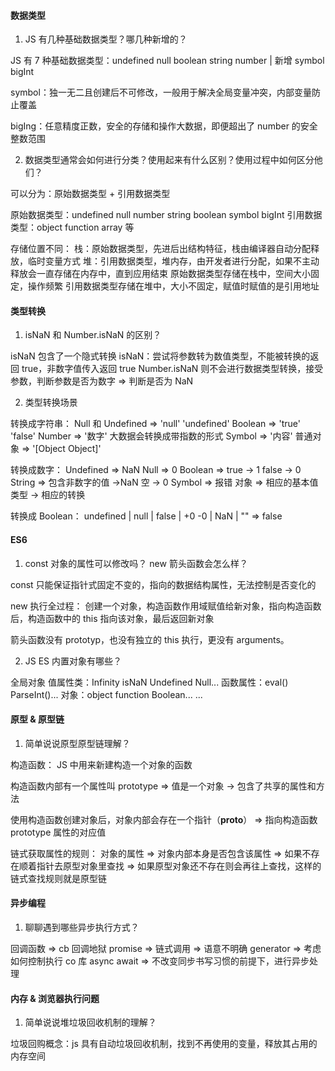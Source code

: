 <!--
 * @Author: error: error: git config user.name & please set dead value or install git && error: git config user.email & please set dead value or install git & please set dead value or install git
 * @Date: 2023-11-19 18:39:49
 * @LastEditors: error: error: git config user.name & please set dead value or install git && error: git config user.email & please set dead value or install git & please set dead value or install git
 * @LastEditTime: 2023-11-19 18:39:49
 * @FilePath: /knowledge-summaryp-review/src/files/JavaScript/JavaScript热点面试题.md
 * @Description: 这是默认设置,请设置`customMade`, 打开koroFileHeader查看配置 进行设置: https://github.com/OBKoro1/koro1FileHeader/wiki/%E9%85%8D%E7%BD%AE
-->
#### 数据类型

1. JS 有几种基础数据类型？哪几种新增的？

JS 有 7 种基础数据类型：undefined null boolean string number | 新增 symbol bigInt

symbol：独一无二且创建后不可修改，一般用于解决全局变量冲突，内部变量防止覆盖

bigIng：任意精度正数，安全的存储和操作大数据，即便超出了 number 的安全整数范围

2. 数据类型通常会如何进行分类？使用起来有什么区别？使用过程中如何区分他们？

可以分为：原始数据类型 + 引用数据类型

原始数据类型：undefined null number string boolean symbol bigInt
引用数据类型：object function array 等

存储位置不同：
栈：原始数据类型，先进后出结构特征，栈由编译器自动分配释放，临时变量方式
堆：引用数据类型，堆内存，由开发者进行分配，如果不主动释放会一直存储在内存中，直到应用结束
原始数据类型存储在栈中，空间大小固定，操作频繁
引用数据类型存储在堆中，大小不固定，赋值时赋值的是引用地址

#### 类型转换

1. isNaN 和 Number.isNaN 的区别？

isNaN 包含了一个隐式转换
isNaN：尝试将参数转为数值类型，不能被转换的返回 true，非数字值传入返回 true
Number.isNaN 则不会进行数据类型转换，接受参数，判断参数是否为数字 => 判断是否为 NaN

2. 类型转换场景

转换成字符串：
Null 和 Undefined => 'null' 'undefined'
Boolean => 'true' 'false'
Number => '数字' 大数据会转换成带指数的形式
Symbol => '内容'
普通对象 => '[Object Object]'

转换成数字：
Undefined => NaN
Null => 0
Boolean => true -> 1 false -> 0
String => 包含非数字的值 ->NaN 空 -> 0
Symbol => 报错
对象 => 相应的基本值类型 -> 相应的转换

转换成 Boolean：
undefined | null | false | +0 -0 | NaN | "" => false

#### ES6

1. const 对象的属性可以修改吗？ new 箭头函数会怎么样？

const 只能保证指针式固定不变的，指向的数据结构属性，无法控制是否变化的

new 执行全过程：
创建一个对象，构造函数作用域赋值给新对象，指向构造函数后，构造函数中的 this 指向该对象，最后返回新对象

箭头函数没有 prototyp，也没有独立的 this 执行，更没有 arguments。

2. JS ES 内置对象有哪些？

全局对象
值属性类：Infinity isNaN Undefined Null...
函数属性：eval() ParseInt()...
对象：object function Boolean...
...

#### 原型 & 原型链

1. 简单说说原型原型链理解？

构造函数：
JS 中用来新建构造一个对象的函数

构造函数内部有一个属性叫 prototype => 值是一个对象 -> 包含了共享的属性和方法

使用构造函数创建对象后，对象内部会存在一个指针（**proto**） => 指向构造函数 prototype 属性的对应值

链式获取属性的规则：
对象的属性 => 对象内部本身是否包含该属性 => 如果不存在顺着指针去原型对象里查找 => 如果原型对象还不存在则会再往上查找，这样的链式查找规则就是原型链

#### 异步编程

1. 聊聊遇到哪些异步执行方式？

回调函数 => cb 回调地狱
promise => 链式调用 => 语意不明确
generator => 考虑如何控制执行 co 库
async await => 不改变同步书写习惯的前提下，进行异步处理

#### 内存 & 浏览器执行问题

1. 简单说说堆垃圾回收机制的理解？

垃圾回购概念：js 具有自动垃圾回收机制，找到不再使用的变量，释放其占用的内存空间
